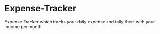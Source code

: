 # Expense-Tracker
Expense Tracker which tracks your daily expense and tally them with your income per month
